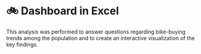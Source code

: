 # 🚲 Dashboard in Excel
This analysis was performed to answer questions regarding bike-buying trends among the population and to create an interactive visualization of the key findings.
